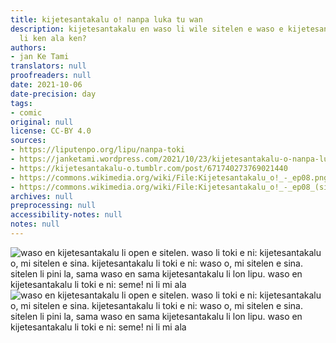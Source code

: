 ```yaml
---
title: kijetesantakalu o! nanpa luka tu wan
description: kijetesantakalu en waso li wile sitelen e waso e kijetesantakalu. ona
  li ken ala ken?
authors:
- jan Ke Tami
translators: null
proofreaders: null
date: 2021-10-06
date-precision: day
tags:
- comic
original: null
license: CC-BY 4.0
sources:
- https://liputenpo.org/lipu/nanpa-toki
- https://janketami.wordpress.com/2021/10/23/kijetesantakalu-o-nanpa-luka-tu-wan/
- https://kijetesantakalu-o.tumblr.com/post/671740273769021440
- https://commons.wikimedia.org/wiki/File:Kijetesantakalu_o!_-_ep08.png
- https://commons.wikimedia.org/wiki/File:Kijetesantakalu_o!_-_ep08_(sitelen_pona).png
archives: null
preprocessing: null
accessibility-notes: null
notes: null
---
```


![waso en kijetesantakalu li open e sitelen. waso li toki e ni: kijetesantakalu o, mi sitelen e sina. kijetesantakalu li toki e ni: waso o, mi sitelen e sina. sitelen li pini la, sama waso en  sama kijetesantakalu li lon lipu. waso en kijetesantakalu li toki e ni: seme! ni li mi ala](https://upload.wikimedia.org/wikipedia/commons/2/2b/Kijetesantakalu_o%21_-_ep08.png)
![waso en kijetesantakalu li open e sitelen. waso li toki e ni: kijetesantakalu o, mi sitelen e sina. kijetesantakalu li toki e ni: waso o, mi sitelen e sina. sitelen li pini la, sama waso en  sama kijetesantakalu li lon lipu. waso en kijetesantakalu li toki e ni: seme! ni li mi ala](https://upload.wikimedia.org/wikipedia/commons/6/6c/Kijetesantakalu_o%21_-_ep08_%28sitelen_pona%29.png)